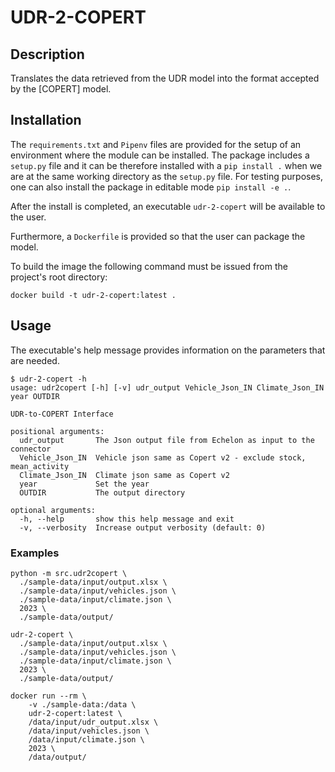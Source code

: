 # UDR-2-COPERT

## Description

Translates the data retrieved from the UDR model into the format accepted by the
[COPERT] model.

## Installation

The `requirements.txt` and `Pipenv` files are provided for the setup of an environment where the module can be installed. The package includes a `setup.py` file and it can be therefore installed with a `pip install .` when we are at the same working directory as the `setup.py` file. For testing purposes, one can also install the package in editable mode `pip install -e .`.

After the install is completed, an executable `udr-2-copert` will be available to the user.

Furthermore, a `Dockerfile` is provided so that the user can package the model.

To build the image the following command must be issued from the project's root directory:
```
docker build -t udr-2-copert:latest .
```

## Usage
The executable's help message provides information on the parameters that are needed.
```
$ udr-2-copert -h
usage: udr2copert [-h] [-v] udr_output Vehicle_Json_IN Climate_Json_IN year OUTDIR

UDR-to-COPERT Interface

positional arguments:
  udr_output       The Json output file from Echelon as input to the connector
  Vehicle_Json_IN  Vehicle json same as Copert v2 - exclude stock, mean_activity
  Climate_Json_IN  Climate json same as Copert v2
  year             Set the year
  OUTDIR           The output directory

optional arguments:
  -h, --help       show this help message and exit
  -v, --verbosity  Increase output verbosity (default: 0)
```

### Examples

```
python -m src.udr2copert \
  ./sample-data/input/output.xlsx \
  ./sample-data/input/vehicles.json \
  ./sample-data/input/climate.json \
  2023 \
  ./sample-data/output/

udr-2-copert \
  ./sample-data/input/output.xlsx \
  ./sample-data/input/vehicles.json \
  ./sample-data/input/climate.json \
  2023 \
  ./sample-data/output/
```

```
docker run --rm \
    -v ./sample-data:/data \
    udr-2-copert:latest \
    /data/input/udr_output.xlsx \
    /data/input/vehicles.json \
    /data/input/climate.json \
    2023 \
    /data/output/
```
